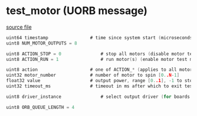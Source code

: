 # test_motor (UORB message)



[source file](https://github.com/PX4/PX4-Autopilot/blob/master/msg/test_motor.msg)

```c
uint64 timestamp				# time since system start (microseconds)
uint8 NUM_MOTOR_OUTPUTS = 8

uint8 ACTION_STOP = 0				# stop all motors (disable motor test mode)
uint8 ACTION_RUN = 1				# run motor(s) (enable motor test mode)

uint8 action					# one of ACTION_* (applies to all motors)
uint32 motor_number				# number of motor to spin [0..N-1]
float32 value					# output power, range [0..1], -1 to stop individual motor
uint32 timeout_ms				# timeout in ms after which to exit test mode (if 0, do not time out)

uint8 driver_instance				# select output driver (for boards with multiple outputs, like IO+FMU)

uint8 ORB_QUEUE_LENGTH = 4

```
